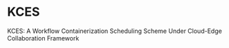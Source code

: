 # KCES
KCES: A Workflow Containerization Scheduling Scheme Under Cloud-Edge Collaboration Framework
